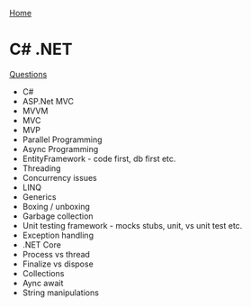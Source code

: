 [Home](../Readme.md)
# C# .NET


[Questions](Questions.md)
- C#
- ASP.Net MVC
- MVVM
- MVC
- MVP
- Parallel Programming
- Async Programming
- EntityFramework - code first, db first etc.
- Threading
- Concurrency issues
- LINQ 
- Generics
- Boxing / unboxing 
- Garbage collection
- Unit testing framework - mocks stubs, unit, vs unit test etc.
- Exception handling
- .NET Core
- Process vs thread 
- Finalize vs dispose
- Collections
- Aync await
- String manipulations
